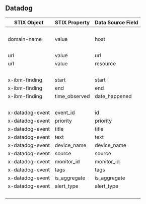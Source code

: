 ## Datadog
| STIX Object | STIX Property | Data Source Field |
|--|--|--|
| <br> | | |
| domain-name | value | host |
| <br> | | |
| url | value | url |
| url | value | resource |
| <br> | | |
| x-ibm-finding | start | start |
| x-ibm-finding | end | end |
| x-ibm-finding | time_observed | date_happened |
| <br> | | |
| x-datadog-event | event_id | id |
| x-datadog-event | priority | priority |
| x-datadog-event | title | title |
| x-datadog-event | text | text |
| x-datadog-event | device_name | device_name |
| x-datadog-event | source | source |
| x-datadog-event | monitor_id | monitor_id |
| x-datadog-event | tags | tags |
| x-datadog-event | is_aggregate | is_aggregate |
| x-datadog-event | alert_type | alert_type |
| <br> | | |
